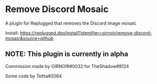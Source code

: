 # Remove Discord Mosaic

A plugin for Replugged that removes the Discord image mosaic

Install: https://replugged.dev/install?identifier=oirnoir/remove-discord-mosaic&source=github

## NOTE: This plugin is currently in alpha

Commission made by OIRNOIR#0032 for TheShadow#8124

Some code by Teltta#2064